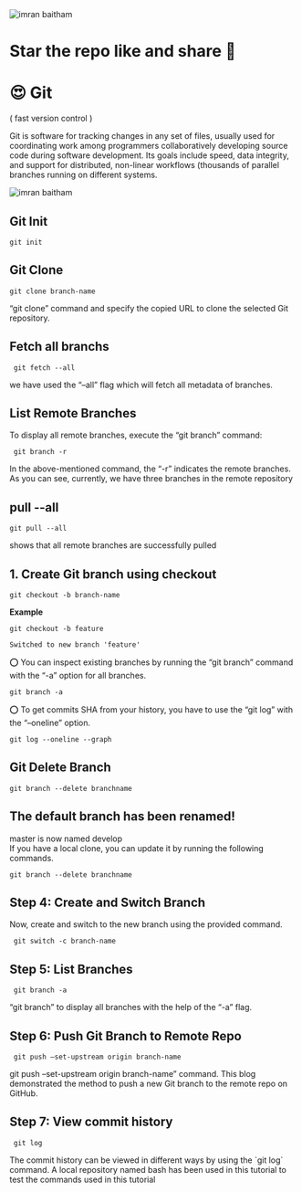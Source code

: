 <img src="https://git-scm.com/images/logo@2x.png" alt="imran baitham"/>
<h1 class="text-center">Star the repo like and share 🙏</h1>
<h1>😍 Git</h1>
<p>( fast version control )</p>

<p>Git is software for tracking changes in any set of files, usually used for coordinating work among programmers collaboratively developing source code during software development. Its goals include speed, data integrity, and support for distributed, non-linear workflows (thousands of parallel branches running on different systems.</p>

<img src="https://devconnected.com/wp-content/uploads/2019/12/featured-10.png" alt="imran baitham"/>

<h2>Git Init</h2>    
<pre><code class="text">git init</code></pre>

<h2>Git Clone</h2>    
<pre><code class="text">git clone branch-name</code></pre>
<p>“git clone” command and specify the copied URL to clone the selected Git repository.</p>

<h2>Fetch all branchs</h2>    
<pre><code class="text"> git fetch --all</code></pre>
<p>we have used the “–all” flag which will fetch all metadata of branches.</p>

<h2>List Remote Branches</h2>    
<p>To display all remote branches, execute the “git branch” command:</p>
<pre><code class="text"> git branch -r</code></pre>
<p>In the above-mentioned command, the “-r” indicates the remote branches. As you can see, currently, we have three branches in the remote repository</p>

<h2>pull --all</h2>    
<pre><code class="text">git pull --all</code></pre>
<p>shows that all remote branches are successfully pulled</p>

<h2>1. Create Git branch using checkout</h2>    
<pre><code class="text">git checkout -b branch-name</code></pre>

<b>Example</b>

<pre><code class="text">git checkout -b feature<br/>
Switched to new branch 'feature'</code></pre>

<p>⭕️ You can inspect existing branches by running the “git branch” command with the “-a” option for all branches.</p>
<pre><code class="text">git branch -a</code></pre>

<p>⭕️ To get commits SHA from your history, you have to use the “git log” with the “–oneline” option.</p>
<pre><code class="text">git log --oneline --graph</code></pre>

<!-- ===================================================== -->

<h2>Git Delete Branch</h2>
<pre><code class="text">git branch --delete branchname</code></pre>

<h2>The default branch has been renamed!</h2>
<p>master is now named develop<br/>
If you have a local clone, you can update it by running the following commands.</p>

<pre><code class="text">git branch --delete branchname</code></pre>

<!-- ==================================================================================== -->

<h2>Step 4: Create and Switch Branch</h2>    
<p>Now, create and switch to the new branch using the provided command.</p>
<pre><code class="text"> git switch -c branch-name</code></pre>

<h2>Step 5: List Branches</h2>    
<pre><code class="text"> git branch -a</code></pre>
<p>“git branch” to display all branches with the help of the “-a” flag.</p>

<h2>Step 6: Push Git Branch to Remote Repo</h2>    
<pre><code class="text"> git push –set-upstream origin branch-name</code></pre>
<p>git push –set-upstream origin branch-name” command. This blog demonstrated the method to push a new Git branch to the remote repo on GitHub.</p>

<h2>Step 7: View commit history</h2>    
<pre><code class="text"> git log</code></pre>
<p>The commit history can be viewed in different ways by using the `git log` command. A local repository named bash has been used in this tutorial to test the commands used in this tutorial</p>
